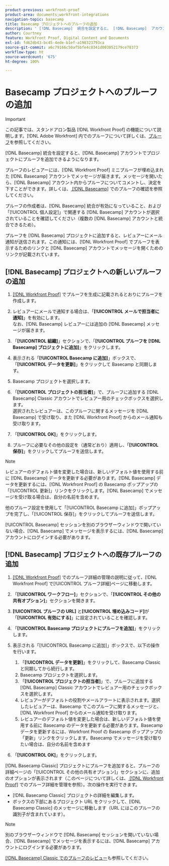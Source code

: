 ```yaml
---
product-previous: workfront-proof
product-area: documents;workfront-integrations
navigation-topic: basecamp
title: Basecamp プロジェクトへのプルーフの追加
description: ' [!DNL Basecamp]  統合を設定すると、 [!DNL Basecamp]  アカウントでプロジェクトにプルーフを追加できるようになります。'
author: Courtney
feature: Workfront Proof, Digital Content and Documents
exl-id: fd62db43-bc45-4ede-b1ef-a198323793ca
source-git-commit: a6c79166c50af5bfe4c0341d003052179ce78373
workflow-type: ht
source-wordcount: '675'
ht-degree: 100%

---
```


# Basecamp プロジェクトへのプルーフの追加

>[!IMPORTANT]
>
>この記事では、スタンドアロン製品 [!DNL Workfront Proof] の機能について説明します。[!DNL Adobe Workfront] 内でのプルーフについて詳しくは、[プルーフ](../../../review-and-approve-work/proofing/proofing.md)を参照してください。

[!DNL Basecamp] 統合を設定すると、[!DNL Basecamp] アカウントでプロジェクトにプルーフを追加できるようになります。

プルーフのレビュアーには、[!DNL Workfront Proof] ミニプルーフが埋め込まれた [!DNL Basecamp] アカウントでメッセージが届きます。メッセージを開いたら、[!DNL Basecamp] アカウント内からプルーフについてコメントし、決定を下すことができます。詳しくは、[ [!DNL Basecamp]](../../../workfront-proof/wp-integrations/basecamp/review-proof-basecamp.md) でのプルーフの確認を参照してください。

プルーフの作成者は、[!DNL Basecamp] 統合が有効になっていること、および「[!UICONTROL 個人設定]」で関連する [!DNL Basecamp] アカウントが選択されていることを確認してください（複数の [!DNL Basecamp] アカウントと統合できるため）。

プルーフを [!DNL Basecamp] プロジェクトに追加すると、レビュアーにメール通知が送信されます。この通知には、[!DNL Workfront Proof] でプルーフを表示するためのリンクと [!DNL Basecamp] アカウントでメッセージを開くためのリンクが記載されています。

## [!DNL Basecamp] プロジェクトへの新しいプルーフの追加

1. [ [!DNL Workfront Proof]](../../../workfront-proof/wp-work-proofsfiles/create-proofs-and-files/generate-proofs.md) でプルーフを生成に記載されるとおりにプルーフを作成します。
1. レビュアーにメールで通知する場合は、「**[!UICONTROL メールで担当者に通知]**」を有効にします。\
   なお、[!DNL Basecamp] レビュアーには追加の [!DNL Basecamp] メッセージが届きます。

1. 「**[!UICONTROL 組織]**」セクションで、「**[!UICONTROL プルーフを [!DNL Basecamp] プロジェクトに追加]**」をクリックします。

1. 表示される「**[!UICONTROL Basecamp に追加]**」ボックスで、「**[!UICONTROL データを更新]**」をクリックして Basecamp と同期します。

1. Basecamp プロジェクトを選択します。
1. 「**[!UICONTROL プロジェクトの担当者]**」で、プルーフに追加する [!DNL Basecamp] Classic アカウントでレビュアー用のチェックボックスを選択します。\
   選択されたレビュアーは、このプルーフに関するメッセージを [!DNL Basecamp] で受け取り、また [!DNL Workfront Proof] からのメール通知も受け取ります。

1. 「**[!UICONTROL OK]**」をクリックします。
1. プルーフに必要なその他の設定を（通常どおり）適用し、「**[!UICONTROL 保存]**」をクリックしてプルーフを送信します。

>[!NOTE]
>
>レビュアーのデフォルト値を変更した場合は、新しいデフォルト値を使用する前に [!DNL Basecamp] データを更新する必要があります。[!DNL Basecamp] データを更新するには、[!DNL Workfront Proof] の Basecamp ポップアップの「[!UICONTROL 更新]」リンクをクリックします。[!DNL Basecamp] でメッセージを受け取る場合は、自分の名前を含めます。
>
>他のプルーフ設定を使用して「[!UICONTROL Basecamp に追加]」ポップアップを完了し、「[!UICONTROL 保存]」をクリックしてプルーフを送信します。
>
>[!UICONTROL Basecamp] セッションを別のブラウザーウィンドウで開いていない場合、[!DNL Basecamp] でメッセージを表示するには、[!DNL Basecamp] アカウントにログインする必要があります。

## [!DNL Basecamp] プロジェクトへの既存プルーフの追加

1. [ [!DNL Workfront Proof]](../../../workfront-proof/wp-work-proofsfiles/manage-your-work/manage-proof-details.md) でのプルーフ詳細の管理の説明に従って、[!DNL Workfront Proof] で[!UICONTROL プルーフ詳細]ページに移動します。
1. 「**[!UICONTROL ワークフロー]**」セクションで、「**[!UICONTROL その他の共有オプション]**」セクションを開きます。

1. **[!UICONTROL プルーフの URL]** と&#x200B;**[!UICONTROL 埋め込みコード]**&#x200B;が「**[!UICONTROL 有効にする]**」に設定されていることを確認します。

1. 「**[!UICONTROL Basecamp プロジェクトにプルーフを追加]**」をクリックします。
1. 表示される「[!UICONTROL Basecamp に追加]」ボックスで、以下の操作を行います。

   1. 「**[!UICONTROL データを更新]**」をクリックして、Basecamp Classic と同期してから続行します。
   1. Basecamp プロジェクトを選択します。
   1. 「**[!UICONTROL プロジェクトの担当者]**」で、プルーフに追加する [!DNL Basecamp] Classic アカウントでレビュアー用のチェックボックスを選択します。
   1. レビュアーがデフォルトの役割やメールアラートに表示されます。選択したレビュアーは、Basecamp でこのプルーフに関するメッセージと、[!DNL Workfront Proof] からのメール通知を受け取ります。
   1. レビュアーのデフォルト値を変更した場合は、新しいデフォルト値を使用する前に Basecamp のデータを更新する必要があります。Basecamp データを更新するには、Workfront Proof の Basecamp ポップアップの「更新」リンクをクリックします。Basecamp でメッセージを受け取りたい場合は、自分の名前を含めます

1. 「**[!UICONTROL OK]**」をクリックします。

[!DNL Basecamp Classic] プロジェクトにプルーフを追加すると、プルーフの詳細ページの「[!UICONTROL その他の共有オプション]」セクションに、追加のオプションが表示されます（このページについて詳しくは、[ [!DNL Workfront Proof]](../../../workfront-proof/wp-work-proofsfiles/manage-your-work/manage-proof-details.md) でのプルーフ詳細を管理を参照）。次の操作を実行できます。

* [!DNL Basecamp Classic] プロジェクトの詳細を編集します。
* ボックスの下部にあるプロジェクト URL をクリックして、[!DNL Basecamp Classic] のメッセージに移動します（URL にはこのプルーフの識別子が含まれています）。

>[!NOTE]
>
>別のブラウザーウィンドウで [!DNL Basecamp] セッションを開いていない場合、[!DNL Basecamp] でメッセージを表示するには、[!DNL Basecamp] アカウントにログインする必要があります。

[ [!DNL Basecamp]  Classic でのプルーフのレビュー](../../../workfront-proof/wp-integrations/basecamp-classic/review-proof-basecamp-classic.md)も参照してください。
